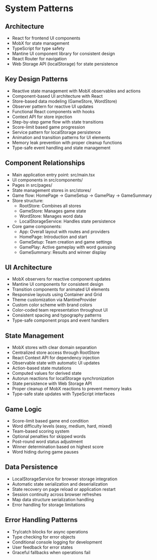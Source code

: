 # System Patterns

## Architecture
- React for frontend UI components
- MobX for state management
- TypeScript for type safety
- Mantine UI component library for consistent design
- React Router for navigation
- Web Storage API (localStorage) for state persistence

## Key Design Patterns
- Reactive state management with MobX observables and actions
- Component-based UI architecture with React
- Store-based data modeling (GameStore, WordStore)
- Observer pattern for reactive UI updates
- Functional React components with hooks
- Context API for store injection
- Step-by-step game flow with state transitions
- Score-limit based game progression
- Service pattern for localStorage persistence
- Animation and transition patterns for UI elements
- Memory leak prevention with proper cleanup functions
- Type-safe event handling and state management

## Component Relationships
- Main application entry point: src/main.tsx
- UI components in src/components/
- Pages in src/pages/
- State management stores in src/stores/
- Game flow: HomePage → GameSetup → GamePlay → GameSummary
- Store structure:
  - RootStore: Combines all stores
  - GameStore: Manages game state
  - WordStore: Manages word data
  - LocalStorageService: Handles state persistence
- Core game components:
  - App: Overall layout with routes and providers
  - HomePage: Introduction and start
  - GameSetup: Team creation and game settings
  - GamePlay: Active gameplay with word guessing
  - GameSummary: Results and winner display

## UI Architecture
- MobX observers for reactive component updates
- Mantine UI components for consistent design
- Transition components for animated UI elements
- Responsive layouts using Container and Grid
- Theme customization via MantineProvider
- Custom color scheme with brand colors
- Color-coded team representation throughout UI
- Consistent spacing and typography patterns
- Type-safe component props and event handlers

## State Management
- MobX stores with clear domain separation
- Centralized store access through RootStore
- React Context API for dependency injection
- Observable state with automatic UI updates
- Action-based state mutations
- Computed values for derived state
- Autorun reactions for localStorage synchronization
- State persistence with Web Storage API
- Proper cleanup of MobX reactions to prevent memory leaks
- Type-safe state updates with TypeScript interfaces

## Game Logic
- Score-limit based game end condition
- Word difficulty levels (easy, medium, hard, mixed)
- Team-based scoring system
- Optional penalties for skipped words
- Post-round word status adjustment
- Winner determination based on highest score
- Word hiding during game pauses

## Data Persistence
- LocalStorageService for browser storage integration
- Automatic state serialization and deserialization
- State recovery on page reload or application restart
- Session continuity across browser refreshes
- Map data structure serialization handling
- Error handling for storage limitations

## Error Handling Patterns
- Try/catch blocks for async operations
- Type checking for error objects
- Conditional console logging for development
- User feedback for error states
- Graceful fallbacks when operations fail